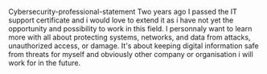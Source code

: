 Cybersecurity-professional-statement
Two years ago I passed the IT support certificate and i would love to extend it as i have not yet the opportunity and possibility to work in this field. I personnaly want to learn more  with all about protecting systems, networks, and data from attacks, unauthorized access, or damage. It's about keeping digital information safe from threats for myself and obviously other company or organisation i will work for in the future.
